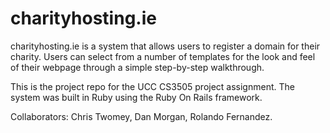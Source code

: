 charityhosting.ie
=================

charityhosting.ie is a system that allows users to register a domain for their charity. Users can select from a number of templates for the look and feel of their webpage through a simple step-by-step walkthrough.

This is the project repo for the UCC CS3505 project assignment. The system was built in Ruby using the Ruby On Rails framework.

Collaborators: Chris Twomey, Dan Morgan, Rolando Fernandez.
